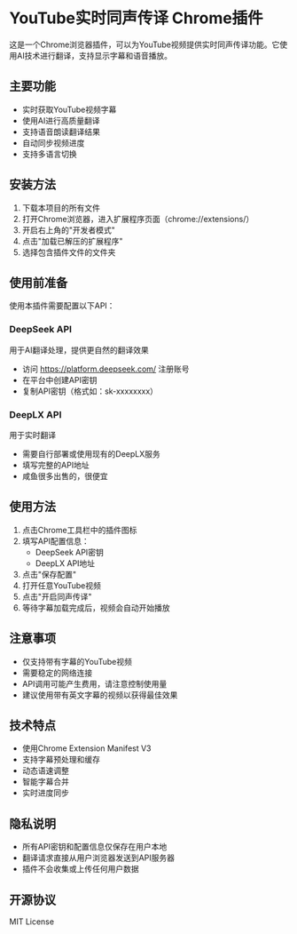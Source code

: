 # YouTube实时同声传译 Chrome插件

这是一个Chrome浏览器插件，可以为YouTube视频提供实时同声传译功能。它使用AI技术进行翻译，支持显示字幕和语音播放。

## 主要功能

- 实时获取YouTube视频字幕
- 使用AI进行高质量翻译
- 支持语音朗读翻译结果
- 自动同步视频进度
- 支持多语言切换

## 安装方法

1. 下载本项目的所有文件
2. 打开Chrome浏览器，进入扩展程序页面（chrome://extensions/）
3. 开启右上角的"开发者模式"
4. 点击"加载已解压的扩展程序"
5. 选择包含插件文件的文件夹

## 使用前准备

使用本插件需要配置以下API：

### DeepSeek API
用于AI翻译处理，提供更自然的翻译效果
- 访问 https://platform.deepseek.com/ 注册账号
- 在平台中创建API密钥
- 复制API密钥（格式如：sk-xxxxxxxx）

### DeepLX API
用于实时翻译
- 需要自行部署或使用现有的DeepLX服务
- 填写完整的API地址
- 咸鱼很多出售的，很便宜

## 使用方法

1. 点击Chrome工具栏中的插件图标
2. 填写API配置信息：
   - DeepSeek API密钥
   - DeepLX API地址
3. 点击"保存配置"
4. 打开任意YouTube视频
5. 点击"开启同声传译"
6. 等待字幕加载完成后，视频会自动开始播放

## 注意事项

- 仅支持带有字幕的YouTube视频
- 需要稳定的网络连接
- API调用可能产生费用，请注意控制使用量
- 建议使用带有英文字幕的视频以获得最佳效果

## 技术特点

- 使用Chrome Extension Manifest V3
- 支持字幕预处理和缓存
- 动态语速调整
- 智能字幕合并
- 实时进度同步

## 隐私说明

- 所有API密钥和配置信息仅保存在用户本地
- 翻译请求直接从用户浏览器发送到API服务器
- 插件不会收集或上传任何用户数据

## 开源协议

MIT License 
